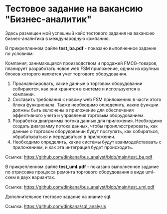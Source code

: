 # Тестовое задание на вакансию "Бизнес-аналитик"
Здесь размещен мой успешный кейс тестового задания на вакансию бизнес-аналитика в международную компанию.

В прикрепленном файле **test_ba.pdf** - показано выполненное задание по условиям:

Компания, занимающаяся производством и продажей FMCG-товаров, планирует разработать новое web FSM приложение, одним из крупных блоков которого является учет торгового оборудования.
  1. Проанализировать, какие данные о торговом оборудовании собираются, как они хранятся в системе и используются в компании.
  2. Составить требования к новому web FSM приложению в части этого блока функционала. Также необходимо определить, какие функции должны быть включены в приложение для обеспечения эффективного учета и управления торговым  оборудованием.
  3. Разработка диаграммы потока данных для приложения. Необходимо создать диаграмму потока данных, чтобы проиллюстрировать, как данные о торговом оборудовании будут поступать, как собираться, обрабатываться и передаваться в приложении.
  4. Необходимо определить, какие системы будут взаимодействовать с приложением, и как эта интеграция будет происходить.

Ссылка: https://github.com/dinkana/bus_analyst/blob/main/test_ba.pdf

В прикрепленном файле **test_uml.pdf** - показано выполненное задание по отрисовке процесса ремонта торгового оборудования в виде uml-схем в двух вариантах.

Ссылка: https://github.com/dinkana/bus_analyst/blob/main/test_uml.pdf

Дополнительное тестовое задание на знание sql.

Ссылка: https://github.com/dinkana/sql_analysis
